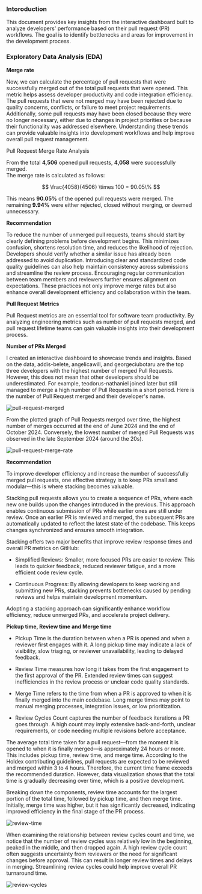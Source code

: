 ### Intoroduction
This document provides key insights from the interactive dashboard built to analyze developers' performance based on their pull request (PR) workflows. The goal is to identify bottlenecks and areas for improvement in the development process.

### Exploratory Data Analysis (EDA)

**Merge rate**

Now, we can calculate the percentage of pull requests that were successfully merged out of the total pull requests that were opened. This metric helps assess developer productivity and code integration efficiency. The pull requests that were not merged may have been rejected due to quality concerns, conflicts, or failure to meet project requirements. Additionally, some pull requests may have been closed because they were no longer necessary, either due to changes in project priorities or because their functionality was addressed elsewhere. Understanding these trends can provide valuable insights into development workflows and help improve overall pull request management.

Pull Request Merge Rate Analysis

From the total **4,506** opened pull requests, **4,058** were successfully merged.  
The merge rate is calculated as follows:

$$
\frac{4058}{4506} \times 100 = 90.05\%
$$

This means **90.05%** of the opened pull requests were merged. The remaining **9.94%** were either rejected, closed without merging, or deemed unnecessary.

__Recommendation__

  To reduce the number of unmerged pull requests, teams should start by clearly defining problems before development begins. This minimizes confusion, shortens
  resolution time, and reduces the likelihood of rejection. Developers should verify whether a similar issue has already been addressed to avoid duplication.
  Introducing clear and standardized code quality guidelines can also help maintain consistency across submissions and streamline the review process. Encouraging
  regular communication between team members and reviewers further ensures alignment on expectations. These practices not only improve merge rates but also enhance
  overall development efficiency and collaboration within the team.
  
__Pull Request Metrics__

Pull Request metrics are an essential tool for software team productivity. By analyzing engineering metrics such as number of pull requests merged, and pull request lifetime teams can gain valuable insights into their development process.

**Number of PRs Merged**

I created an interactive dashboard to showcase trends and insights. Based on the data, addis-belete, angelicawill, and georgeciubotaru are the top three developers with the highest number of merged Pull Requests. However, this does not mean that other developers should be underestimated. For example, teodorus-nathaniel joined later but still managed to merge a high number of Pull Requests in a short period. Here is the number of Pull Request merged and their developer's name.

![pull-request-merged](https://github.com/user-attachments/assets/98a801df-f609-420a-8457-4199bceba24b)


From the plotted graph of Pull Requests merged over time, the highest number of merges occurred at the end of June 2024 and the end of October 2024. Conversely, the lowest number of merged Pull Requests was observed in the late September 2024 (around the 20s).

![pull-request-merge-rate](https://github.com/user-attachments/assets/82b1b30b-38cf-42ef-9a79-eeb64280d34f)

__Recommendation__

  To improve developer efficiency and increase the number of successfully merged pull requests, one effective strategy is to keep PRs small and modular—this is where
  stacking becomes valuable.

  Stacking pull requests allows you to create a sequence of PRs, where each new one builds upon the changes introduced in the previous. This approach enables
  continuous submission of PRs while earlier ones are still under review. Once an earlier PR is reviewed and merged, the subsequent PRs are automatically updated to
  reflect the latest state of the codebase. This keeps changes synchronized and ensures smooth integration.

  Stacking offers two major benefits that improve review response times and overall PR metrics on GitHub:

  - Simplified Reviews: Smaller, more focused PRs are easier to review. This leads to quicker feedback, reduced reviewer fatigue, and a more efficient code review
    cycle.

  - Continuous Progress: By allowing developers to keep working and submitting new PRs, stacking prevents bottlenecks caused by pending reviews and helps maintain
    development momentum.

  Adopting a stacking approach can significantly enhance workflow efficiency, reduce unmerged PRs, and accelerate project delivery.


**Pickup time, Review time and Merge time**

  - Pickup Time is the duration between when a PR is opened and when a reviewer first engages with it. A long pickup time may indicate a lack of visibility, slow
    triaging, or reviewer unavailability, leading to delayed feedback.

  - Review Time measures how long it takes from the first engagement to the first approval of the PR. Extended review times can suggest inefficiencies in the review
    process or unclear code quality standards.

  - Merge Time refers to the time from when a PR is approved to when it is finally merged into the main codebase. Long merge times may point to manual merging
    processes, integration issues, or low prioritization.

  - Review Cycles Count captures the number of feedback iterations a PR goes through. A high count may imply extensive back-and-forth, unclear requirements, or code
    needing multiple revisions before acceptance.

The average total time taken for a pull request—from the moment it is opened to when it is finally merged—is approximately 24 hours or more. This includes pickup time, review time, and merge time. According to the Holdex contributing guidelines, pull requests are expected to be reviewed and merged within 3 to 4 hours. Therefore, the current time frame exceeds the recommended duration. However, data visualization shows that the total time is gradually decreasing over time, which is a positive development.

Breaking down the components, review time accounts for the largest portion of the total time, followed by pickup time, and then merge time. Initially, merge time was higher, but it has significantly decreased, indicating improved efficiency in the final stage of the PR process.

![review-time](https://github.com/user-attachments/assets/ccba57ea-c763-463b-a156-fc2cc3b89249)


When examining the relationship between review cycles count and time, we notice that the number of review cycles was relatively low in the beginning, peaked in the middle, and then dropped again. A high review cycle count often suggests uncertainty from reviewers or the need for significant changes before approval. This can result in longer review times and delays in merging. Streamlining review cycles could help improve overall PR turnaround time.

![review-cycles](https://github.com/user-attachments/assets/566a3e7f-6a9c-4ff3-94df-c9527f23b51d)


























